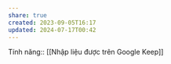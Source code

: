 ```yaml
---
share: true
created: 2023-09-05T16:17
updated: 2024-07-17T00:42
---
```

Tính năng:: [[Nhập liệu được trên Google Keep]]